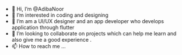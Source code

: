 - 👋 Hi, I’m @AdibaNoor
- 👀 I’m interested in coding and designing
- 🌱 I’m am a UI/UX designer and an app developer who develops application through flutter
- 💞️ I’m looking to collaborate on projects which can help me learn and also give me a good experience .
- 📫 How to reach me ...

<!---
AdibaNoor/AdibaNoor is a ✨ special ✨ repository because its `README.md` (this file) appears on your GitHub profile.
You can click the Preview link to take a look at your changes.
--->

